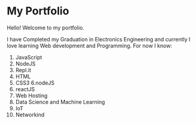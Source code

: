# My Portfolio
Hello! Welcome to my portfolio.

 I have Completed my Graduation in Electronics Engineering and currently I love learning Web development and Programming.
 For now I know:
 1. JavaScript
 2. NodeJS
 3. Repl.it
 4. HTML
 5. CSS3
 6.nodeJS
 7. reactJS
 8. Web Hosting
 9. Data Science and Machine Learning
 10. IoT
 11. Networkind
 
